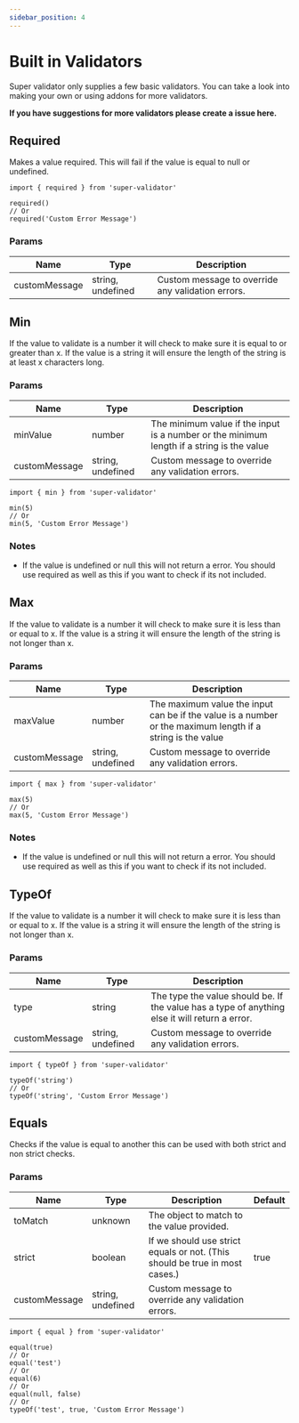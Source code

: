 ```yaml
---
sidebar_position: 4
---
```


# Built in Validators

Super validator only supplies a few basic validators. You can take a look into making your own or using addons for more validators.

**If you have suggestions for more validators please create a issue here.**

## Required

Makes a value required. This will fail if the value is equal to null or undefined.

```
import { required } from 'super-validator'

required()
// Or
required('Custom Error Message')
```

### Params

| Name          | Type              | Description                                       |
| ------------- | ----------------- | ------------------------------------------------- |
| customMessage | string, undefined | Custom message to override any validation errors. |

## Min

If the value to validate is a number it will check to make sure it is equal to or greater than x. If the value is a string it will ensure the length of the string is at least x characters long.

### Params

| Name          | Type              | Description                                                                               |
| ------------- | ----------------- | ----------------------------------------------------------------------------------------- |
| minValue      | number            | The minimum value if the input is a number or the minimum length if a string is the value |
| customMessage | string, undefined | Custom message to override any validation errors.                                         |

```
import { min } from 'super-validator'

min(5)
// Or
min(5, 'Custom Error Message')
```

### Notes

-   If the value is undefined or null this will not return a error. You should use required as well as this if you want to check if its not included.

## Max

If the value to validate is a number it will check to make sure it is less than or equal to x. If the value is a string it will ensure the length of the string is not longer than x.

### Params

| Name          | Type              | Description                                                                                                |
| ------------- | ----------------- | ---------------------------------------------------------------------------------------------------------- |
| maxValue      | number            | The maximum value the input can be if the value is a number or the maximum length if a string is the value |
| customMessage | string, undefined | Custom message to override any validation errors.                                                          |

```
import { max } from 'super-validator'

max(5)
// Or
max(5, 'Custom Error Message')
```

### Notes

-   If the value is undefined or null this will not return a error. You should use required as well as this if you want to check if its not included.

## TypeOf

If the value to validate is a number it will check to make sure it is less than or equal to x. If the value is a string it will ensure the length of the string is not longer than x.

### Params

| Name          | Type              | Description                                                                                    |
| ------------- | ----------------- | ---------------------------------------------------------------------------------------------- |
| type          | string            | The type the value should be. If the value has a type of anything else it will return a error. |
| customMessage | string, undefined | Custom message to override any validation errors.                                              |

```
import { typeOf } from 'super-validator'

typeOf('string')
// Or
typeOf('string', 'Custom Error Message')
```

## Equals

Checks if the value is equal to another this can be used with both strict and non strict checks.

### Params

| Name          | Type              | Description                                                                 | Default |
| ------------- | ----------------- | --------------------------------------------------------------------------- | ------- |
| toMatch       | unknown           | The object to match to the value provided.                                  |
| strict        | boolean           | If we should use strict equals or not. (This should be true in most cases.) | true    |
| customMessage | string, undefined | Custom message to override any validation errors.                           |         |

```
import { equal } from 'super-validator'

equal(true)
// Or
equal('test')
// Or
equal(6)
// Or
equal(null, false)
// Or
typeOf('test', true, 'Custom Error Message')
```
